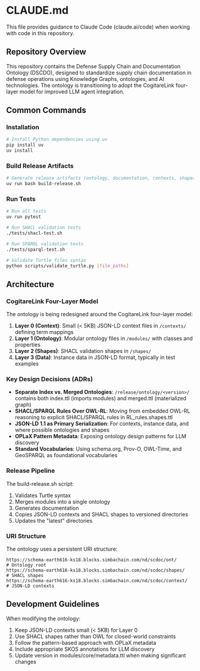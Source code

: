 # CLAUDE.md

This file provides guidance to Claude Code (claude.ai/code) when working with code in this repository.

## Repository Overview

This repository contains the Defense Supply Chain and Documentation Ontology (DSCDO), designed to standardize supply chain documentation in defense operations using Knowledge Graphs, ontologies, and AI technologies. The ontology is transitioning to adopt the CogitareLink four-layer model for improved LLM agent integration.

## Common Commands

### Installation
```bash
# Install Python dependencies using uv
pip install uv
uv install
```

### Build Release Artifacts
```bash
# Generate release artifacts (ontology, documentation, contexts, shapes)
uv run bash build-release.sh
```

### Run Tests
```bash
# Run all tests
uv run pytest

# Run SHACL validation tests
./tests/shacl-test.sh

# Run SPARQL validation tests
./tests/sparql-test.sh

# Validate Turtle files syntax
python scripts/validate_turtle.py [file_paths]
```

## Architecture

### CogitareLink Four-Layer Model

The ontology is being redesigned around the CogitareLink four-layer model:

1. **Layer 0 (Context)**: Small (< 5KB) JSON-LD context files in `/contexts/` defining term mappings
2. **Layer 1 (Ontology)**: Modular ontology files in `/modules/` with classes and properties
3. **Layer 2 (Shapes)**: SHACL validation shapes in `/shapes/` 
4. **Layer 3 (Data)**: Instance data in JSON-LD format, typically in test examples

### Key Design Decisions (ADRs)

- **Separate Index vs. Merged Ontologies**: `/release/ontology/<version>/` contains both index.ttl (imports modules) and merged.ttl (materialized graph)
- **SHACL/SPARQL Rules Over OWL-RL**: Moving from embedded OWL-RL reasoning to explicit SHACL/SPARQL rules in RL_rules.shapes.ttl
- **JSON-LD 1.1 as Primary Serialization**: For contexts, instance data, and where possible ontologies and shapes
- **OPLaX Pattern Metadata**: Exposing ontology design patterns for LLM discovery
- **Standard Vocabularies**: Using schema.org, Prov-O, OWL-Time, and GeoSPARQL as foundational vocabularies

### Release Pipeline

The build-release.sh script:
1. Validates Turtle syntax
2. Merges modules into a single ontology
3. Generates documentation
4. Copies JSON-LD contexts and SHACL shapes to versioned directories
5. Updates the "latest" directories

### URI Structure

The ontology uses a persistent URI structure:
```
https://schema-earth616-ks18.blocks.simbachain.com/nd/scdoc/ont/          # Ontology root
https://schema-earth616-ks18.blocks.simbachain.com/nd/scdoc/shapes/       # SHACL shapes
https://schema-earth616-ks18.blocks.simbachain.com/nd/scdoc/context/      # JSON-LD contexts
```

## Development Guidelines

When modifying the ontology:
1. Keep JSON-LD contexts small (< 5KB) for Layer 0
2. Use SHACL shapes rather than OWL for closed-world constraints
3. Follow the pattern-based approach with OPLaX metadata
4. Include appropriate SKOS annotations for LLM discovery
5. Update version in modules/core/metadata.ttl when making significant changes